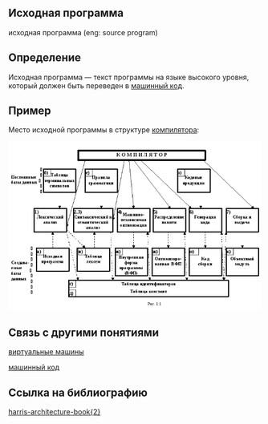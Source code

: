 ## Исходная программа 
исходная программа (eng: source program) 

## Определение
Исходная программа — текст программы на языке высокого уровня, который должен быть переведен в [машинный код](machine%20code.md).
## Пример
Место исходной программы в структуре [компилятора](compiler_1.md):

![source program](../images/compiler_org.png)

## Связь с другими понятиями
[виртуальные машины](virtual_machines_1.md)

[машинный код](machine_code.md)

## Cсылка на библиографию
[harris-architecture-book{2}](../bibliography/harris-architecture-book%7B2%7D.md)

